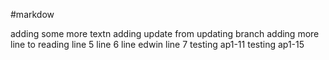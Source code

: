 #markdow

adding some more textn
adding update from updating branch
adding more line to reading
line 5
line 6
line edwin
line 7
testing ap1-11
testing ap1-15
